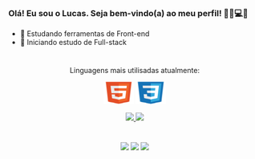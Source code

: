 ### Olá! Eu sou o Lucas. Seja bem-vindo(a) ao meu perfil! 👋🏼💻🔥

- 🐛 Estudando ferramentas de Front-end
- 🐣 Iniciando estudo de Full-stack

#
<div align="center" style="display: inline_block">
  <p>Linguagens mais utilisadas atualmente:</p>
  <img align="center" alt="Lucas-HTML" height="45" width="60" src="https://raw.githubusercontent.com/devicons/devicon/master/icons/html5/html5-original.svg">
  <img align="center" alt="Lucas-CSS" height="45" width="60" src="https://raw.githubusercontent.com/devicons/devicon/master/icons/css3/css3-original.svg">
</div>

<br>
<div align="center">
  <a href="https://github.com/luclopesr">
  <img height="180em" src="https://github-readme-stats.vercel.app/api?username=luclopesr&show_icons=true&theme=dark&include_all_commits=true&count_private=true&title_color=800080&bg_color=000000&border_color=800080&text_color=ffffff&icon_color=800080"/>
  <img height="180em" src="https://github-readme-stats.vercel.app/api/top-langs/?username=luclopesr&layout=compact&langs_count=7&theme=dark&title_color=800080&bg_color=000000&border_color=800080"/>
</div>

#
<div align="center">
  <a href="https://instagram.com/luclopesr" target="_blank"><img src="https://img.shields.io/badge/-Instagram-%23E4405F?style=for-the-badge&logo=instagram&logoColor=white" target="_blank"></a>
  <a href = "mailto:lucaslopesr02@gmail.com"><img src="https://img.shields.io/badge/-Gmail-%23333?style=for-the-badge&logo=gmail&logoColor=white" target="_blank"></a>
  <a href="www.linkedin.com/in/lucaslopesr" target="_blank"><img src="https://img.shields.io/badge/-LinkedIn-%230077B5?style=for-the-badge&logo=linkedin&logoColor=white" target="_blank"></a> 
</div>
 
